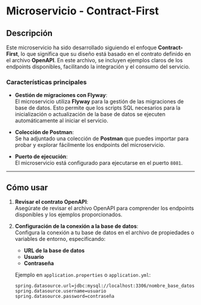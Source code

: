 # Microservicio - Contract-First

## Descripción

Este microservicio ha sido desarrollado siguiendo el enfoque **Contract-First**, lo que significa que su diseño está basado en el contrato definido en el archivo **OpenAPI**. En este archivo, se incluyen ejemplos claros de los endpoints disponibles, facilitando la integración y el consumo del servicio.

### Características principales

- **Gestión de migraciones con Flyway**:  
  El microservicio utiliza **Flyway** para la gestión de las migraciones de base de datos. Esto permite que los scripts SQL necesarios para la inicialización o actualización de la base de datos se ejecuten automáticamente al iniciar el servicio.

- **Colección de Postman**:  
  Se ha adjuntado una colección de **Postman** que puedes importar para probar y explorar fácilmente los endpoints del microservicio.

- **Puerto de ejecución**:  
  El microservicio está configurado para ejecutarse en el puerto `8081`.

---

## Cómo usar

1. **Revisar el contrato OpenAPI**:  
   Asegúrate de revisar el archivo OpenAPI para comprender los endpoints disponibles y los ejemplos proporcionados.

2. **Configuración de la conexión a la base de datos**:  
   Configura la conexión a tu base de datos en el archivo de propiedades o variables de entorno, especificando:
   - **URL de la base de datos**
   - **Usuario**
   - **Contraseña**

   Ejemplo en `application.properties` o `application.yml`:
   ```properties
   spring.datasource.url=jdbc:mysql://localhost:3306/nombre_base_datos
   spring.datasource.username=usuario
   spring.datasource.password=contraseña
